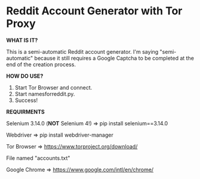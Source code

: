 # Reddit Account Generator with Tor Proxy
 **WHAT IS IT?**
 
 This is a semi-automatic Reddit account generator. I'm saying "semi-automatic" because it still requires a Google Captcha to be completed at the end of the creation process.
 
 **HOW DO USE?**

 1. Start Tor Browser and connect.
 2. Start namesforreddit.py.
 3. Success!
 
 **REQUIRMENTS**
 
 Selenium 3.14.0 (**NOT** Selenium 4!) => pip install selenium==3.14.0

 Webdriver => pip install webdriver-manager

 Tor Browser => https://www.torproject.org/download/

 File named "accounts.txt"

 Google Chrome => https://www.google.com/intl/en/chrome/
